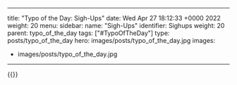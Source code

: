 
---
title: "Typo of the Day: Sigh-Ups"
date: Wed Apr 27 18:12:33 +0000 2022
weight: 20
menu:
  sidebar:
    name: "Sigh-Ups"
    identifier: Sighups
    weight: 20
    parent: typo_of_the_day
tags: ["#TypoOfTheDay"]
type: posts/typo_of_the_day
hero: images/posts/typo_of_the_day.jpg
images:
- images/posts/typo_of_the_day.jpg
---


{{<x user="mariatta" id="1519378984299028482">}}

